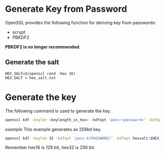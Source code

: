 # Generate Key from Password

OpenSSL provides the following function for deriving key from passwords:
- scrypt
- PBKDF2

__PBKDF2 is no longer recommended.__

## Generate the salt

```ssh
HEX_SALT=$(openssl rand -hex 16)
HEX_SALT > hex_salt.txt
```

# Generate the key

The following command is used to generate the key.
```sh
openssl kdf -keylen <keylength_in_hex> -kdfopt 'pass:<password>' -kdfopt hexsalt:<salt> -kdfopt -n:65536 -kdfopt r:8 -kdfopt p:1 <Algorithm> 
```

*example*
This example generates as 256bit key.

```sh
openssl kdf -keylen 32 -kdfopt 'pass:$(PASSWORD)' -kdfopt hexsalt:$HEX_SALT -kdfopt -n:65536 -kdfopt r:8 -kdfopt p:1 SCRYPT 
```

Remember hex16 is 128 bit, hex32 is 256 bit.
